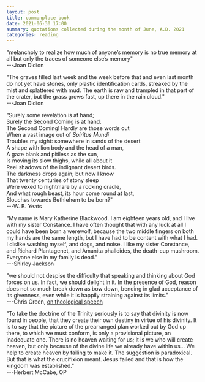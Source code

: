 ```yaml
---
layout: post
title: commonplace book
date: 2021-06-30 17:00
summary: quotations collected during the month of June, A.D. 2021
categories: reading
---
```


"melancholy to realize how much of anyone’s memory is no true memory at all but only the traces of someone else’s memory"  
---Joan Didion

"The graves filled last week and the week before that and even last month do not yet have stones, only plastic identification cards, streaked by the mist and splattered with mud. The earth is raw and trampled in that part of the crater, but the grass grows fast, up there in the rain cloud."  
---Joan Didion

"Surely some revelation is at hand;  
Surely the Second Coming is at hand.  
The Second Coming! Hardly are those words out  
When a vast image out of *Spiritus Mundi*  
Troubles my sight: somewhere in sands of the desert  
A shape with lion body and the head of a man,  
A gaze blank and pitiless as the sun,  
Is moving its slow thighs, while all about it  
Reel shadows of the indignant desert birds.  
The darkness drops again; but now I know  
That twenty centuries of stony sleep  
Were vexed to nightmare by a rocking cradle,  
And what rough beast, its hour come round at last,  
Slouches towards Bethlehem to be born?"  
---W. B. Yeats

"My name is Mary Katherine Blackwood. I am eighteen years old, and I live with my sister Constance. I have often thought that with any luck at all I could have been born a werewolf, because the two middle fingers on both my hands are the same length, but I have had to be content with what I had. I dislike washing myself, and dogs, and noise. I like my sister Constance, and Richard Plantagenet, and Amanita phalloides, the death-cup mushroom. Everyone else in my family is dead."\
---Shirley Jackson

"we should not despise the difficulty that speaking and thinking about God forces on us. In fact, we should delight in it. In the presence of God, reason does not so much break down as bow down, bending in glad acceptance of its givenness, even while it is happily straining against its limits."\
---Chris Green, [on theological speech](https://www.cewgreen.com/post/living-the-divine-life-reflections-on-preaching-god-as-trinity?s=09)

"To take the doctrine of the Trinity seriously is to say that divinity is now found in people, that they create their own destiny in virtue of his divinity. It is to say that the picture of the prearranged plan worked out by God up there, to which we must conform, is only a provisional picture, an inadequate one. There is no heaven waiting for us; it is we who will create heaven, but only because of the divine life we already have within us… We help to create heaven by failing to make it. The suggestion is paradoxical. But that is what the crucifixion meant. Jesus failed and that is how the kingdom was established."\
---Herbert McCabe, OP